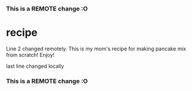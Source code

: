 ### This is a REMOTE change :O
# recipe
Line 2 changed remotely. This is my mom's recipe for making pancake mix from scratch! Enjoy!

last line changed locally
### This is a REMOTE change :O
